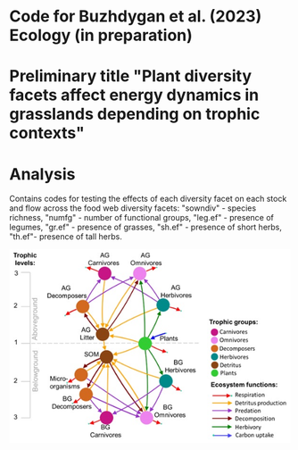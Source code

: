
# Code for Buzhdygan et al. (2023) Ecology  (in preparation)

# Preliminary title  "Plant diversity facets affect energy dynamics in grasslands depending on trophic contexts"


# Analysis 
Contains codes for testing the effects of each diversity facet on each stock and flow across the food web diversity facets: "sowndiv" - species richness, "numfg" - number of functional groups, "leg.ef" - presence of legumes, "gr.ef" - presence of grasses, "sh.ef" - presence of short herbs, "th.ef"- presence of tall herbs.

![](ConceptualModel.jpg)


